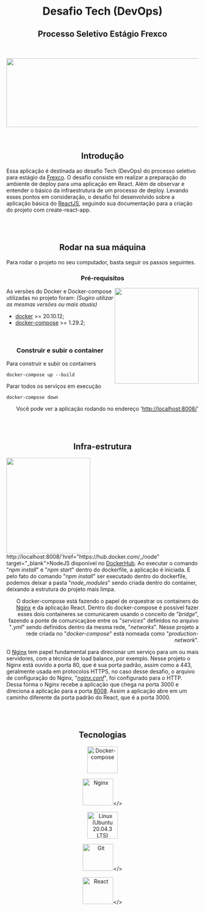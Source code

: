 <h1 align="center">Desafio Tech (DevOps)</h1>
<h2 align="center">Processo Seletivo Estágio Frexco</h2>
<br><br>
<div align="center">
<img src = "https://github.com/edsondearaujo/deployReact_EdsonSoares/blob/devel/assets/gifs/devOps.gif" width="680" height="180px"/></div><br><br>


<h2 align="center"><b>Introdução</b></h2>
 
<p>Essa aplicação é destinada ao desafio Tech (DevOps) do processo seletivo para estágio da <a href="https://frexco.com.br" target="_blank">Frexco</a>. 
O desafio consiste em realizar a preparação do ambiente de deploy para uma aplicação em React. Além de observar e entender o básico da infraestrutura de um processo de deploy. Levando esses pontos em consideração, o desafio foi desenvolvido sobre a aplicação básica do <a href="https://create-react-app.dev/docs/getting-started/" target="_blank">ReactJS</a>, seguindo sua documentação para a criação do projeto com create-react-app.</p>
<br><br>
 
<h2 align="center" ><b>Rodar na sua máquina</b></h2>
 <p>Para rodar o projeto no seu computador, basta seguir os passos seguintes.</p>

<h3 align="center" ><b>Pré-requisitos</b></h3>


<div >
<img src = "https://github.com/edsondearaujo/deployReact_EdsonSoares/blob/devel/assets/gifs/compose.gif" width="220" height="250px" align="right"/>
<p>As versões do Docker e Docker-compose utilizadas no projeto foram: <i>(Sugiro utilizar as mesmas versões ou mais atuais)</i> 

- <a href="https://www.docker.com" target="_blank">docker</a> >= 20.10.12;
- <a href="https://docs.docker.com/compose/install/" target="_blank">docker-compose</a> >= 1.29.2;</p>

</div>
<br>

<h3 align="center"><b>Construir e subir o container</b></h3>
 
<p align="left">Para construir e subir os containers</p>
 
    docker-compose up --build
 
<p align="left">Parar todos os serviços em execução</p>

    docker-compose down
 
<p align="right">Você pode ver a aplicação rodando no endereço '<a href="http://localhost:8008/" target="_blank">http://localhost:8008/</a>'</p>
<br><br>
 
<h2 align="center" ><b>Infra-estrutura</b></h2>
<div >
<img src = "https://github.com/edsondearaujo/deployReact_EdsonSoares/blob/devel/assets/gifs/process.gif" width="220px" height="250px" align=<a href="http://localhost:8008/" target="_blank">http://localhost:8008/</a>'href="https://hub.docker.com/_/node" target="_blank">NodeJS</a> disponível no <a href="https://hub.docker.com" target="_blank">DockerHub</a>. Ao executar o comando "<i>npm install</i>" e "<i>npm start</i>" dentro do dockerfile, a aplicação é iniciada. E pelo fato do comando "<i>npm install</i>" ser executado dentro do dockerfile, podemos deixar a pasta "<i>node_modules</i>" sendo criada dentro do container, deixando a estrutura do projeto mais limpa.</p>
</div>

<p align="right">O docker-compose está fazendo o papel de orquestrar os containers do <a href="https://www.nginx.com" target="_blank">Nginx</a> e da aplicação React. Dentro do docker-compose é possível fazer esses dois containeres se comunicarem usando o conceito de "<i>bridge</i>", fazendo a ponte de comunicaçãoe entre os "<i>services</i>" definidos no arquivo "<i>.yml</i>" sendo definidos dentro da mesma rede, "<i>networks</i>". Nesse projeto a rede criada no "<i>docker-compose</i>" está nomeada como "<i>production-network</i>". </p>
</div>

<p align="left">O <a href="https://www.nginx.com" target="_blank">Nginx</a> tem papel fundamental para direcionar um serviço para um ou mais servidores, com a técnica de load balance, por exemplo. Nesse projeto o Nginx está ouvido a porta 80, que é sua porta padrão, assim como a 443, geralmente usada em protocolos HTTPS, no caso desse desafio, o arquivo de configuração do Nginx, "<a href="https://github.com/edsondearaujo/deployReact_EdsonSoares/blob/devel/docker/config/nginx.conf" target="_blank"><i>nginx.conf</i></a>", foi configurado para o HTTP. Dessa forma o Nginx recebe a aplicação que chega na porta 3000 e direciona a aplicação para a porta <a href="http://localhost:8008/" target="_blank">8008</a>. Assim a aplicação abre em um caminho diferente da porta padrão do React, que é a porta 3000.</p>
</div>

<br><br>

<h2 align="center" ><b>Tecnologias</b></h2>

<div align="center">

<img src="https://github.com/edsondearaujo/deployReact_EdsonSoares/blob/devel/assets/images/docker-compose.png" width="80px" height="70px" alt="Docker-compose"/>

<img src="https://github.com/edsondearaujo/deployReact_EdsonSoares/blob/devel/assets/images/nginx.png" width="80px" height="70px" alt="Nginx"></>

</div>

<div align="center">
<img src="https://github.com/edsondearaujo/deployReact_EdsonSoares/blob/devel/assets/images/ubuntu.png" width="80px" height="70px" alt="Linux (Ubuntu 20.04.3 LTS)">

<img src="https://github.com/edsondearaujo/deployReact_EdsonSoares/blob/devel/assets/images/git.jpg" width="80px" height="70px" alt="Git"></>

<img src="https://github.com/edsondearaujo/deployReact_EdsonSoares/blob/devel/assets/images/reactImg.png" width="80px" height="70px" alt="React"></>

</div>